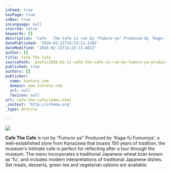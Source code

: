 ```yaml
---
inFeed: true
hasPage: true
inNav: true
inLanguage: null
starred: false
keywords: []
description: 'Cafe   The Cafe is run by "Fumuro-ya" Produced by ‘Kaga-fu Fumuroya’, a well-established store from Kanazawa that boasts 150 years of tradition, the museum’s in'
datePublished: '2016-02-21T14:23:11.118Z'
dateModified: '2016-02-21T14:22:13.481Z'
author: []
title: Cafe The Cafe
sourcePath: _posts/2016-02-21-cafe-the-cafe-is-run-by-fumuro-ya-produced-by-kaga-fu-f.md
published: true
authors: []
publisher:
  name: suntory.com
  domain: www.suntory.com
  url: null
  favicon: null
url: cafe-the-cafe/index.html
_context: 'http://schema.org'
_type: Article

---
```

![](https://the-grid-user-content.s3-us-west-2.amazonaws.com/f1f1f4f2-11a9-42ff-a610-bfdfb98a8ec7.jpg)

**Cafe The Cafe** is run by "Fumuro-ya" Produced by 'Kaga-fu Fumuroya', a well-established store from Kanazawa that boasts 150 years of tradition, the museum's intimate cafe is perfect for reflecting after a tour through the museum. The menu incorporates a traditional Japanese wheat bran known as 'fu', and includes modern interpretations of traditional Japanese dishes. Set meals, desserts, green tea and vegetarian options are available.